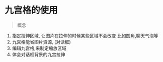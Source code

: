 # 九宫格的使用
> 概念
1. 指定拉伸区域, 让图片在拉伸的时候某些区域不会改变
    比如圆角,聊天气泡等
2. 九宫格能省图片资源, (对话框)
3. 编辑九宫格,来制定缩放区域
4. 体会对话框背景的九宫拉伸